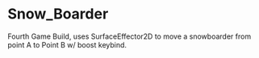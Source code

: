 # Snow_Boarder
 
 Fourth Game Build, uses SurfaceEffector2D to move a snowboarder from point A to Point B w/ boost keybind.
